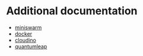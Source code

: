 # Additional documentation

* [miniswarm](https://github.com/aelsabbahy/miniswarm)
* [docker](https://docs.docker.com)
* [cloudino](http://cloudino.io)
* [quantumleap](https://quantumleap.readthedocs.io)

